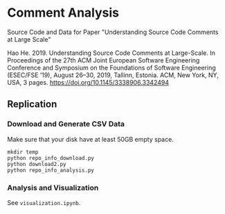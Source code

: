 # Comment Analysis

Source Code and Data for Paper "Understanding Source Code Comments at Large Scale"

Hao He. 2019. Understanding Source Code Comments at Large-Scale. In Proceedings of the 27th ACM Joint European Software Engineering Conference and Symposium on the Foundations of Software Engineering (ESEC/FSE ’19), August 26–30, 2019, Tallinn, Estonia. ACM, New York, NY, USA, 3 pages. https://doi.org/10.1145/3338906.3342494 

## Replication

### Download and Generate CSV Data

Make sure that your disk have at least 50GB empty space. 

```
mkdir temp
python repo_info_download.py
python download2.py
python repo_info_analysis.py
```

### Analysis and Visualization

See `visualization.ipynb`.